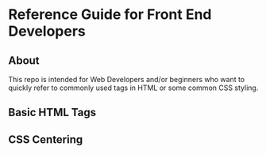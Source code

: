 # Reference Guide for Front End Developers

## About
This repo is intended for Web Developers and/or beginners  who want to quickly refer to commonly used tags in HTML or some common CSS styling.

## Basic HTML Tags

## CSS Centering


